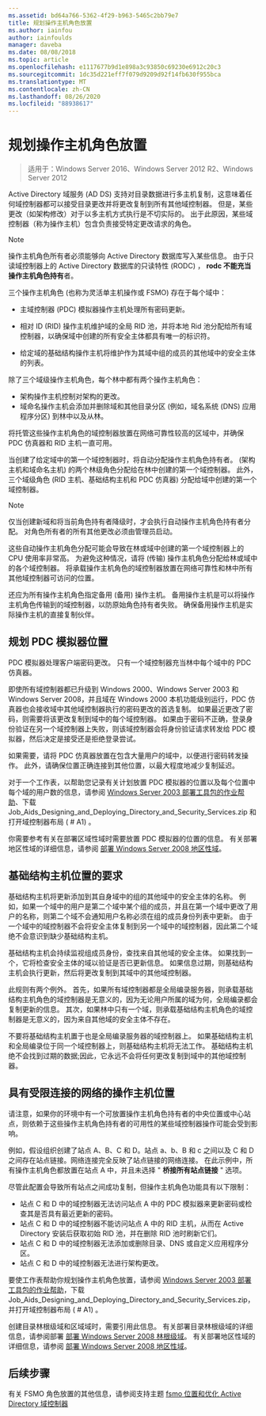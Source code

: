 ```yaml
---
ms.assetid: bd64a766-5362-4f29-b963-5465c2bb79e7
title: 规划操作主机角色放置
ms.author: iainfou
author: iainfoulds
manager: daveba
ms.date: 08/08/2018
ms.topic: article
ms.openlocfilehash: e1117677b9d1e898a3c93850c69230e6912c20c3
ms.sourcegitcommit: 1dc35d221eff7f079d9209d92f14fb630f955bca
ms.translationtype: MT
ms.contentlocale: zh-CN
ms.lasthandoff: 08/26/2020
ms.locfileid: "88938617"
---
```

# <a name="planning-operations-master-role-placement"></a>规划操作主机角色放置

> 适用于：Windows Server 2016、Windows Server 2012 R2、Windows Server 2012

Active Directory 域服务 (AD DS) 支持对目录数据进行多主机复制，这意味着任何域控制器都可以接受目录更改并将更改复制到所有其他域控制器。 但是，某些更改（如架构修改）对于以多主机方式执行是不切实际的。 出于此原因，某些域控制器（称为操作主机）包含负责接受特定更改请求的角色。

> [!NOTE]
> 操作主机角色所有者必须能够向 Active Directory 数据库写入某些信息。 由于只读域控制器上的 Active Directory 数据库的只读特性 (RODC) ， **rodc 不能充当操作主机角色持有**者。

三个操作主机角色 (也称为灵活单主机操作或 FSMO) 存在于每个域中：

- 主域控制器 (PDC) 模拟器操作主机处理所有密码更新。

- 相对 ID (RID) 操作主机维护域的全局 RID 池，并将本地 Rid 池分配给所有域控制器，以确保域中创建的所有安全主体都具有唯一的标识符。
- 给定域的基础结构操作主机将维护作为其域中组的成员的其他域中的安全主体的列表。

除了三个域级操作主机角色，每个林中都有两个操作主机角色：

- 架构操作主机控制对架构的更改。
- 域命名操作主机会添加并删除域和其他目录分区 (例如，域名系统 (DNS) 应用程序分区) 到林中以及从林。

将托管这些操作主机角色的域控制器放置在网络可靠性较高的区域中，并确保 PDC 仿真器和 RID 主机一直可用。

当创建了给定域中的第一个域控制器时，将自动分配操作主机角色持有者。  (架构主机和域命名主机) 的两个林级角色分配给在林中创建的第一个域控制器。 此外，三个域级角色 (RID 主机、基础结构主机和 PDC 仿真器) 分配给域中创建的第一个域控制器。

> [!NOTE]
> 仅当创建新域和将当前角色持有者降级时，才会执行自动操作主机角色持有者分配。 对角色所有者的所有其他更改必须由管理员启动。

这些自动操作主机角色分配可能会导致在林或域中创建的第一个域控制器上的 CPU 使用率非常高。 为避免这种情况，请将 (传输) 操作主机角色分配给林或域中的各个域控制器。 将承载操作主机角色的域控制器放置在网络可靠性和林中所有其他域控制器可访问的位置。

还应为所有操作主机角色指定备用 (备用) 操作主机。 备用操作主机是可以将操作主机角色传输到的域控制器，以防原始角色持有者失败。 确保备用操作主机是实际操作主机的直接复制伙伴。

## <a name="planning-the-pdc-emulator-placement"></a>规划 PDC 模拟器位置

PDC 模拟器处理客户端密码更改。 只有一个域控制器充当林中每个域中的 PDC 仿真器。

即使所有域控制器都已升级到 Windows 2000、Windows Server 2003 和 Windows Server 2008，并且域在 Windows 2000 本机功能级别运行，PDC 仿真器也会接收域中其他域控制器执行的密码更改的首选复制。 如果最近更改了密码，则需要将该更改复制到域中的每个域控制器。 如果由于密码不正确，登录身份验证在另一个域控制器上失败，则该域控制器会将身份验证请求转发给 PDC 模拟器，然后决定是接受还是拒绝登录尝试。

如果需要，请将 PDC 仿真器放置在包含大量用户的域中，以便进行密码转发操作。 此外，请确保位置正确连接到其他位置，以最大程度地减少复制延迟。

对于一个工作表，以帮助您记录有关计划放置 PDC 模拟器的位置以及每个位置中每个域的用户数的信息，请参阅 [Windows Server 2003 部署工具包的作业帮助](https://microsoft.com/download/details.aspx?id=9608)、下载 Job_Aids_Designing_and_Deploying_Directory_and_Security_Services.zip 和打开域控制器布局 ( # A1) 。

你需要参考有关在部署区域性域时需要放置 PDC 模拟器的位置的信息。 有关部署地区性域的详细信息，请参阅 [部署 Windows Server 2008 地区性域](/previous-versions/windows/it-pro/windows-server-2008-R2-and-2008/cc755118(v=ws.10))。

## <a name="requirements-for-infrastructure-master-placement"></a>基础结构主机位置的要求

基础结构主机将更新添加到其自身域中的组的其他域中的安全主体的名称。 例如，如果一个域中的用户是第二个域中某个组的成员，并且在第一个域中更改了用户的名称，则第二个域不会通知用户名称必须在组的成员身份列表中更新。 由于一个域中的域控制器不会将安全主体复制到另一个域中的域控制器，因此第二个域绝不会意识到缺少基础结构主机。

基础结构主机会持续监视组成员身份，查找来自其他域的安全主体。 如果找到一个，它将检查安全主体的域以验证是否已更新信息。 如果信息过期，则基础结构主机会执行更新，然后将更改复制到其域中的其他域控制器。

此规则有两个例外。 首先，如果所有域控制器都是全局编录服务器，则承载基础结构主机角色的域控制器是无意义的，因为无论用户所属的域为何，全局编录都会复制更新的信息。 其次，如果林中只有一个域，则承载基础结构主机角色的域控制器是无意义的，因为来自其他域的安全主体不存在。

不要将基础结构主机置于也是全局编录服务器的域控制器上。 如果基础结构主机和全局编录位于同一个域控制器上，则基础结构主机将无法工作。 基础结构主机绝不会找到过期的数据;因此，它永远不会将任何更改复制到域中的其他域控制器。

## <a name="operations-master-placement-for-networks-with-limited-connectivity"></a>具有受限连接的网络的操作主机位置

请注意，如果你的环境中有一个可放置操作主机角色持有者的中央位置或中心站点，则依赖于这些操作主机角色持有者的可用性的某些域控制器操作可能会受到影响。

例如，假设组织创建了站点 A、B、C 和 D。站点 a、b、B 和 c 之间以及 C 和 D 之间存在站点链接。网络连接完全反映了站点链接的网络连接。 在此示例中，所有操作主机角色都放置在站点 A 中，并且未选择 " **桥接所有站点链接** " 选项。

尽管此配置会导致所有站点之间成功复制，但操作主机角色功能具有以下限制：

- 站点 C 和 D 中的域控制器无法访问站点 A 中的 PDC 模拟器来更新密码或检查其是否具有最近更新的密码。
- 站点 C 和 D 中的域控制器不能访问站点 A 中的 RID 主机，从而在 Active Directory 安装后获取初始 RID 池，并在删除 RID 池时刷新它们。
- 站点 C 和 D 中的域控制器无法添加或删除目录、DNS 或自定义应用程序分区。
- 站点 C 和 D 中的域控制器无法进行架构更改。

要使工作表帮助你规划操作主机角色放置，请参阅 [Windows Server 2003 部署工具包的作业帮助](https://microsoft.com/download/details.aspx?id=9608)，下载 Job_Aids_Designing_and_Deploying_Directory_and_Security_Services.zip，并打开域控制器布局 ( # A1) 。

创建目录林根级域和区域域时，需要引用此信息。 有关部署目录林根级域的详细信息，请参阅部署 [部署 Windows Server 2008 林根级域](/previous-versions/windows/it-pro/windows-server-2008-R2-and-2008/cc731174(v=ws.10))。 有关部署地区性域的详细信息，请参阅 [部署 Windows Server 2008 地区性域](/previous-versions/windows/it-pro/windows-server-2008-R2-and-2008/cc755118(v=ws.10))。

## <a name="next-steps"></a>后续步骤

有关 FSMO 角色放置的其他信息，请参阅支持主题 [fsmo 位置和优化 Active Directory 域控制器](https://support.microsoft.com/help/223346)
